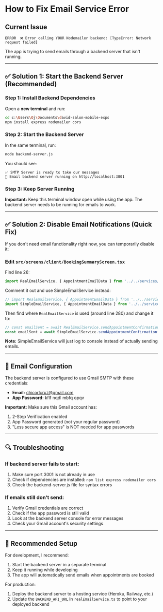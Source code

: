 # How to Fix Email Service Error

## Current Issue
```
ERROR  ❌ Error calling YOUR Nodemailer backend: [TypeError: Network request failed]
```

The app is trying to send emails through a backend server that isn't running.

---

## ✅ Solution 1: Start the Backend Server (Recommended)

### Step 1: Install Backend Dependencies
Open a **new terminal** and run:
```bash
cd c:\Users\Oj\Documents\david-salon-mobile-expo
npm install express nodemailer cors
```

### Step 2: Start the Backend Server
In the same terminal, run:
```bash
node backend-server.js
```

You should see:
```
✅ SMTP Server is ready to take our messages
🚀 Email backend server running on http://localhost:3001
```

### Step 3: Keep Server Running
**Important:** Keep this terminal window open while using the app. The backend server needs to be running for emails to work.

---

## ✅ Solution 2: Disable Email Notifications (Quick Fix)

If you don't need email functionality right now, you can temporarily disable it:

### Edit `src/screens/client/BookingSummaryScreen.tsx`

Find line 26:
```typescript
import RealEmailService, { AppointmentEmailData } from '../../services/realEmailService';
```

Comment it out and use SimpleEmailService instead:
```typescript
// import RealEmailService, { AppointmentEmailData } from '../../services/realEmailService';
import SimpleEmailService, { AppointmentEmailData } from '../../services/simpleEmailService';
```

Then find where `RealEmailService` is used (around line 280) and change it to:
```typescript
// const emailSent = await RealEmailService.sendAppointmentConfirmation(emailData);
const emailSent = await SimpleEmailService.sendAppointmentConfirmation(emailData);
```

**Note:** SimpleEmailService will just log to console instead of actually sending emails.

---

## 📧 Email Configuration

The backend server is configured to use Gmail SMTP with these credentials:
- **Email:** chicorlcruz@gmail.com
- **App Password:** kflf nqdl mbfq opqv

**Important:** Make sure this Gmail account has:
1. 2-Step Verification enabled
2. App Password generated (not your regular password)
3. "Less secure app access" is NOT needed for app passwords

---

## 🔍 Troubleshooting

### If backend server fails to start:
1. Make sure port 3001 is not already in use
2. Check if dependencies are installed: `npm list express nodemailer cors`
3. Check the backend-server.js file for syntax errors

### If emails still don't send:
1. Verify Gmail credentials are correct
2. Check if the app password is still valid
3. Look at the backend server console for error messages
4. Check your Gmail account's security settings

---

## 📝 Recommended Setup

For development, I recommend:
1. Start the backend server in a separate terminal
2. Keep it running while developing
3. The app will automatically send emails when appointments are booked

For production:
1. Deploy the backend server to a hosting service (Heroku, Railway, etc.)
2. Update the `BACKEND_API_URL` in `realEmailService.ts` to point to your deployed backend
